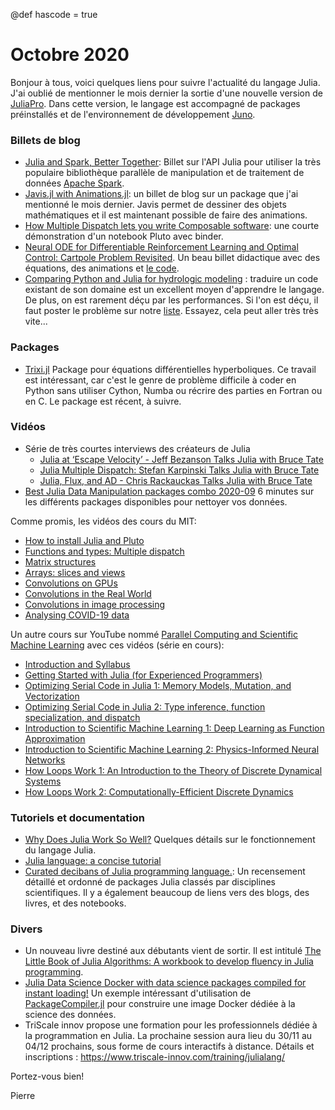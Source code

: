 @def hascode = true

# Octobre 2020

Bonjour à tous, voici quelques liens pour suivre l'actualité du langage Julia. J'ai oublié de mentionner le mois dernier la sortie d'une nouvelle version de [JuliaPro](https://juliacomputing.com/blog/2020/08/20/juliapro-v15.html). Dans cette version, le langage est accompagné de packages préinstallés et de l'environnement de développement [Juno](https://junolab.org).

### Billets de blog

- [Julia and Spark, Better Together](https://juliacomputing.com/blog/2020/06/02/julia-spark.html): Billet sur l'API Julia pour utiliser la très populaire bibliothèque parallèle de manipulation et de traitement de données [Apache Spark](https://spark.apache.org).
- [Javis.jl with Animations.jl](https://opensourc.es/blog/javis-animations/): un billet de blog sur un package que j'ai mentionné le mois dernier. Javis permet de dessiner des objets mathématiques et il est maintenant possible de faire des animations.
- [How Multiple Dispatch lets you write Composable software](https://mybinder.org/v2/gh/fonsp/vscode-binder/master?urlpath=pluto/open?url=https%3A%2F%2Fraw.githubusercontent.com%2Fmsaroufim%2Fmultiple_dispatch%2Fmaster%2Fsrc%2Fmultiple_dispatch.jl): une courte démonstration d'un notebook Pluto avec binder.
- [Neural ODE for Differentiable Reinforcement Learning and Optimal Control: Cartpole Problem Revisited](https://medium.com/swlh/neural-ode-for-reinforcement-learning-and-nonlinear-optimal-control-cartpole-problem-revisited-5408018b8d71). Un beau billet didactique avec des équations, des animations et [le code](https://github.com/paulxshen/neural-ode-cartpole).
- [Comparing Python and Julia for hydrologic modeling](https://medium.com/@kel.markert/comparing-python-and-julia-for-hydrologic-modeling-7334ffa9534b) : traduire un code existant de son domaine est un excellent moyen d'apprendre le langage. De plus, on est rarement déçu par les performances. Si l'on est déçu, il faut poster le problème sur notre [liste](https://listes.services.cnrs.fr/wws/info/julia). Essayez, cela peut aller très très vite...

### Packages

- [Trixi.jl](https://github.com/trixi-framework/Trixi.jl) Package pour équations différentielles hyperboliques.  Ce travail est intéressant, car c'est le genre de problème difficile à coder en Python sans utiliser Cython, Numba ou récrire des parties en Fortran ou en C. Le package est récent, à suivre.

### Vidéos

- Série de très courtes interviews des créateurs de Julia
   * [Julia at ‘Escape Velocity’ - Jeff Bezanson Talks Julia with Bruce Tate](https://youtu.be/-B0xYcbfDCo)
   * [Julia Multiple Dispatch: Stefan Karpinski Talks Julia with Bruce Tate](https://youtu.be/gCBACk-REiM) 
   * [Julia, Flux, and AD - Chris Rackauckas Talks Julia with Bruce Tate](https://youtu.be/Pi7RHasqWDo)
- [Best Julia Data Manipulation packages combo 2020-09](https://youtu.be/q_P2H_ZXVxI) 6 minutes sur les différents packages disponibles pour nettoyer vos données.

Comme promis, les vidéos des cours du MIT:
- [How to install Julia and Pluto](https://youtu.be/OOjKEgbt8AI)
- [Functions and types: Multiple dispatch](https://youtu.be/DXtbaSP_LFI)
- [Matrix structures](https://youtu.be/zoUeUG-Sm6g)
- [Arrays: slices and views](https://youtu.be/gTGJ80HayK0)
- [Convolutions on GPUs](https://youtu.be/aa3JkX_cj_I)
- [Convolutions in the Real World](https://youtu.be/e6WnzfvnFlY)
- [Convolutions in image processing](https://youtu.be/8rrHTtUzyZA)
- [Analysing COVID-19 data](https://youtu.be/m1dmT-31Qwc)

Un autre cours sur YouTube nommé [Parallel Computing and Scientific Machine Learning](https://www.youtube.com/channel/UCDtsHjkOEMHYPGgpKX8VOPg) avec ces vidéos (série en cours):
- [Introduction and Syllabus](https://youtu.be/3IoqyXmAAkU)
- [Getting Started with Julia (for Experienced Programmers)](https://youtu.be/-lJK92bEKow)
- [Optimizing Serial Code in Julia 1: Memory Models, Mutation, and Vectorization](https://youtu.be/M2i7sSRcSIw)
- [Optimizing Serial Code in Julia 2: Type inference, function specialization, and dispatch](https://youtu.be/10_Ukm9wr9g)
- [Introduction to Scientific Machine Learning 1: Deep Learning as Function Approximation](https://youtu.be/C3vf9ZFYbjI)
- [Introduction to Scientific Machine Learning 2: Physics-Informed Neural Networks](https://youtu.be/hKHl68Fdpq4)
- [How Loops Work 1: An Introduction to the Theory of Discrete Dynamical Systems](https://youtu.be/GhBARuHEydM) 
- [How Loops Work 2: Computationally-Efficient Discrete Dynamics](https://youtu.be/AXHLyHfyEuA)

### Tutoriels et documentation

- [Why Does Julia Work So Well?](https://ucidatascienceinitiative.github.io/IntroToJulia/Html/WhyJulia) Quelques détails sur le fonctionnement du langage Julia.
- [Julia language: a concise tutorial](https://syl1.gitbook.io/julia-language-a-concise-tutorial/)
- [Curated decibans of Julia programming language.](https://svaksha.github.io/Julia.jl/): Un recensement détaillé et ordonné de packages Julia classés par disciplines scientifiques. Il y a également beaucoup de liens vers des blogs, des livres, et des notebooks. 

### Divers

- Un nouveau livre destiné aux débutants vient de sortir. Il est intitulé [The Little Book of Julia Algorithms: A workbook to develop fluency in Julia programming](https://www.amazon.co.uk/Little-Book-Julia-Algorithms-programming/dp/1838173609).
- [Julia Data Science Docker with data science packages compiled for instant loading!](https://github.com/xiaodaigh/julia-data-science-base-docker-img) Un exemple intéressant d'utilisation de [PackageCompiler.jl](https://github.com/JuliaLang/PackageCompiler.jl) pour construire une image Docker dédiée à la science des données. 
- TriScale innov propose une formation pour les professionnels dédiée à la programmation en Julia. La prochaine session aura lieu du 30/11 au 04/12 prochains, sous forme de cours interactifs à distance.  Détails et inscriptions : <https://www.triscale-innov.com/training/julialang/>

Portez-vous bien!

Pierre
